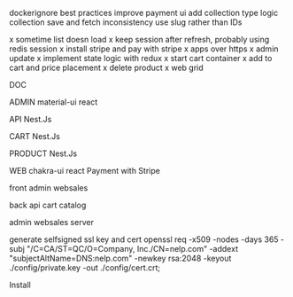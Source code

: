 dockerignore best practices
improve payment ui
add collection type logic
collection save and fetch inconsistency
use slug rather than IDs

x sometime list doesn load
x keep session after refresh, probably using redis session
x install stripe and pay with stripe
x apps over https
x admin update
x implement state logic with redux
x start cart container
x add to cart and price placement
x delete product
x web grid

DOC

ADMIN
material-ui
react

API
Nest.Js

CART
Nest.Js

PRODUCT
Nest.Js

WEB
chakra-ui
react
Payment with Stripe

front
admin
websales

back
api
cart
catalog

admin
websales
server

generate selfsigned ssl key and cert
openssl req -x509 -nodes -days 365 -subj "/C=CA/ST=QC/O=Company, Inc./CN=nelp.com" -addext "subjectAltName=DNS:nelp.com" -newkey rsa:2048 -keyout ./config/private.key -out ./config/cert.crt;

Install
